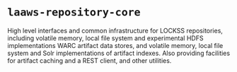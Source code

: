 # `laaws-repository-core`

High level interfaces and common infrastructure  for LOCKSS repositories, including volatile memory, local file system and experimental HDFS implementations WARC artifact data stores, and volatile memory, local file system and Solr implementations of artifact indexes. Also providing facilities for artifact caching and a REST client, and other utilities.

